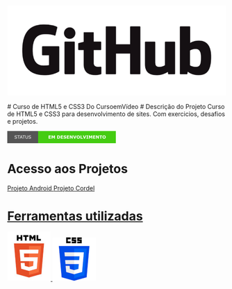 <p aling='center'> 
    <img src="imagens/GitHub com fundo.png"/>
</p>
# Curso de HTML5 e CSS3 Do CursoemVídeo
# Descrição do Projeto
Curso de HTML5 e CSS3 para desenvolvimento de sites. Com exercicios, desafios e projetos. 
<p aling='center'>
    <img src="imagens/em desenvolvimento.png"/>
</p>

# Acesso aos Projetos
<a href="#"> Projeto Android
<a href="#"> Projeto Cordel

# Ferramentas utilizadas
<img src="imagens/html5.jpg"/>
<img src="imagens/css3.png"/>
